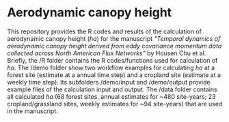 # Aerodynamic canopy height
This repository provides the R codes and results of the calculation of aerodynamic canopy height (*ha*) for the manuscript *"Temporal dynamics of aerodynamic canopy height derived from eddy covariance momentum data collected across North American Flux Networks"* by Housen Chu et al.  
Briefly, the /R folder contains the R codes/functions used for calculation of *ha*. 
The /demo folder show two workflow examples for calculating *ha* at a forest site (estimate at a annual time step) and a cropland site (estimate at a weekly time step). Its subfolders /demo/input and /demo/output provide example files of the calculation input and output. 
The /data folder contains all calculated *ha* (68 forest sites, annual estimates for ~480 site-years; 23 cropland/grassland sites, weekly estimates for ~94 site-years) that are used in the manuscript.  
